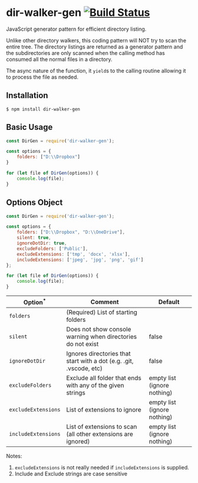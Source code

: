 # dir-walker-gen [![Build Status](https://api.travis-ci.com/vsoneji/dir-walker-gen.svg?branch=master)](http://travis-ci.org/daaku/nodejs-walker)

JavaScript generator pattern for efficient directory listing.

Unlike other directory walkers, this coding pattern will NOT try to scan the entire tree. The directory listings are returned as a generator pattern and the subdirectories are only scanned when the calling method has consumed all the normal files in a directory.

The async nature of the function, it `yield`s to the calling routine allowing it to process the file as needed.

## Installation

```shell
$ npm install dir-walker-gen
```

## Basic Usage
```javascript
const DirGen = require('dir-walker-gen');

const options = {
    folders: ["D:\\Dropbox"]
}

for (let file of DirGen(options)) {
    console.log(file);
}
```

## Options Object
```javascript
const DirGen = require('dir-walker-gen');

const options = {
    folders: ["D:\\Dropbox", "D:\\OneDrive"],
    silent: true,
    ignoreDotDir: true,
    excludeFolders: ['Public'],
    excludeExtensions: ['tmp', 'docx', 'xlsx'],
    includeExtensions: ['jpeg', 'jpg', 'png', 'gif']
};

for (let file of DirGen(options)) {
    console.log(file);
}
```

| Option<sup>*</sup> | Comment | Default |
| ------ | ------- | ------- |
| `folders` | (Required) List of starting folders |  |
| `silent` | Does not show console warning when directories do not exist | false |
| `ignoreDotDir` | Ignores directories that start with a dot (e.g. .git, .vscode, etc) | false |
| `excludeFolders` | Exclude all folder that ends with any of the given strings | empty list (ignore nothing) |
| `excludeExtensions` | List of extensions to ignore | empty list (ignore nothing) |
| `includeExtensions` | List of extensions to scan (all other extensions are ignored) | empty list (ignore nothing) |

Notes: 
1. `excludeExtensions` is not really needed if `includeExtensions` is supplied.
2. Include and Exclude strings are case sensitive
